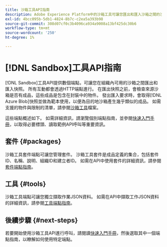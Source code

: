 ```yaml
---
title: 沙箱工具API指南
description: Adobe Experience Platform中的沙箱工具可讓您匯出和匯入沙箱之間的沙箱設定快照。
exl-id: 4bcc095b-5db1-4824-8b7c-c2ea5a393b98
source-git-commit: 308d07cf0c3b4096ca934a9008a13bf425dc30b6
workflow-type: tm+mt
source-wordcount: '250'
ht-degree: 1%

---
```


# [!DNL Sandbox]工具API指南

[!DNL Sandbox]工具API提供數個端點，可讓您在組織內可用的沙箱之間匯出和匯入快照。 所有互動都會透過HTTP端點進行。 在匯出快照之前，會檢查來源沙箱是否有成品，這些成品是包含在封裝中的物件。 發出匯入要求時，會取得[!DNL Azure Blob]快照並做為範本使用，以便為目的地沙箱產生幾乎類似的成品。 如需支援的物件與限制的清單，請參閱[沙箱工具](../ui/sandbox-tooling.md#objects-supported-for-sandbox-tooling)檔案。

這些端點概述如下。 如需詳細資訊，請瀏覽個別端點指南，並參閱[快速入門手冊](./getting-started.md)，以取得必要標頭、讀取範例API呼叫等重要資訊。

## 套件 {#packages}

沙箱工具套件端點可讓您管理套件。 沙箱工具套件是成品定義的集合，包括套件ID、名稱、說明、組織ID和建立者ID。 如需在API中使用套件的詳細資訊，請參閱[套件端點指南](./packages.md)。

## 工具 {#tools}

沙箱工具端點可讓您獨立擷取作業JSON資料。 如需在API中擷取工作JSON資料的詳細資訊，請參閱[工具端點指南](./tools.md)。

## 後續步驟 {#next-steps}

若要開始使用沙箱工具API進行呼叫，請閱讀[快速入門手冊](./getting-started.md)，然後選取其中一個端點指南，以瞭解如何使用特定端點。

